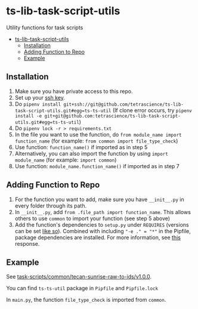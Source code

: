 # ts-lib-task-script-utils

Utility functions for task scripts

- [ts-lib-task-script-utils](#ts-lib-task-script-utils)
  - [Installation](#installation)
  - [Adding Function to Repo](#adding-function-to-repo)
  - [Example](#example)

## Installation
1. Make sure you have private access to this repo. 
2. Set up your [ssh key](https://docs.github.com/en/github/authenticating-to-github/connecting-to-github-with-ssh). 
3. Do `pipenv install git+ssh://git@github.com/tetrascience/ts-lib-task-script-utils.git#egg=ts-ts-util` (If clone error occurs, try `pipenv install -e git+git@github.com:tetrascience/ts-lib-task-script-utils.git#egg=ts-ts-util`)
4. Do `pipenv lock -r > requirements.txt`
5. In the file you want to use the function, do `from module_name import function_name` (for example: `from common import file_type_check`)
6. Use function: `function_name()` if imported as in step 5
7. Alternatively, you can also import the function by using `import module_name` (for example: `import common`)
8. Use function: `module_name.function_name()` if imported as in step 7
   
## Adding Function to Repo
1. For the function you want to add, make sure you have `__init__.py` in every folder through its path. 
2. In `__init__.py`, add `from .file_path import function_name`. This allows others to use `common` to import your function (see step 5 above)
3. Add the function's dependencies to `setup.py` under `REQUIRES` (versions can be set [like so](https://stackoverflow.com/questions/8161617/how-can-i-specify-library-versions-in-setup-py)). Combined with including `"-e ." = "*"` in the Pipfile, package dependencies are installed. For more information, see [this](https://github.com/pypa/pipenv/issues/209#issuecomment-337409290) response.

## Example
See [task-scripts/common/tecan-sunrise-raw-to-ids/v1.0.0](https://github.com/tetrascience/ts-lib-protocol-script/tree/development/task-scripts/common/tecan-sunrise-raw-to-ids/v1.0.0). 

You can find `ts-ts-util` package in `Pipfile` and `Pipfile.lock`

In `main.py`, the function `file_type_check` is imported from `common`.